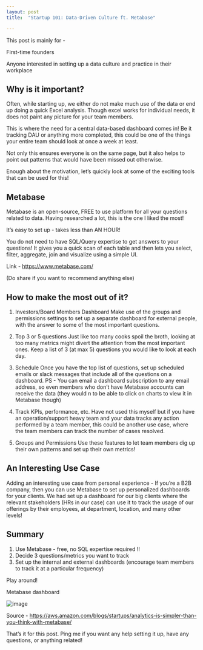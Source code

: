 ```yaml
---
layout: post
title:  "Startup 101: Data-Driven Culture ft. Metabase"

---
```


This post is mainly for -

First-time founders

Anyone interested in setting up a data culture and practice in their workplace

## Why is it important?
Often, while starting up, we either do not make much use of the data or end up doing a quick Excel analysis. Though excel works for individual needs, it does not paint any picture for your team members.

This is where the need for a central data-based dashboard comes in! Be it tracking DAU or anything more completed, this could be one of the things your entire team should look at once a week at least.

Not only this ensures everyone is on the same page, but it also helps to point out patterns that would have been missed out otherwise.

Enough about the motivation, let’s quickly look at some of the exciting tools that can be used for this!

## Metabase
Metabase is an open-source, FREE to use platform for all your questions related to data. Having researched a lot, this is the one I liked the most!

It’s easy to set up - takes less than AN HOUR!

You do not need to have SQL/Query expertise to get answers to your questions! It gives you a quick scan of each table and then lets you select, filter, aggregate, join and visualize using a simple UI.

Link - https://www.metabase.com/

(Do share if you want to recommend anything else)

## How to make the most out of it?

1. Investors/Board Members Dashboard
Make use of the groups and permissions settings to set up a separate dashboard for external people, with the answer to some of the most important questions.

2. Top 3 or 5 questions
Just like too many cooks spoil the broth, looking at too many metrics might divert the attention from the most important ones. Keep a list of 3 (at max 5) questions you would like to look at each day.

3. Schedule
Once you have the top list of questions, set up scheduled emails or slack messages that include all of the questions on a dashboard.
PS - You can email a dashboard subscription to any email address, so even members who don’t have Metabase accounts can receive the data (they would n to be able to click on charts to view it in Metabase though)

4. Track KPIs, performance, etc.
Have not used this myself but if you have an operation/support heavy team and your data tracks any action performed by a team member, this could be another use case, where the team members can track the number of cases resolved.

5. Groups and Permissions
Use these features to let team members dig up their own patterns and set up their own metrics!

## An Interesting Use Case
Adding an interesting use case from personal experience -
If you’re a B2B company, then you can use Metabase to set up personalized dashboards for your clients. We had set up a dashboard for our big clients where the relevant stakeholders (HRs in our case) can use it to track the usage of our offerings by their employees, at department, location, and many other levels!

## Summary
1. Use Metabase - free, no SQL expertise required !!
2. Decide 3 questions/metrics you want to track
3. Set up the internal and external dashboards (encourage team members to track it at a particular frequency)

Play around!

Metabase dashboard

![image](https://user-images.githubusercontent.com/10815402/139590025-80b0abe8-add9-43a9-90b9-29801e69f42d.png)

Source - https://aws.amazon.com/blogs/startups/analytics-is-simpler-than-you-think-with-metabase/

That’s it for this post. Ping me if you want any help setting it up, have any questions, or anything related!
